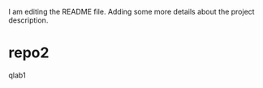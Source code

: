I am editing the README file. Adding some more details about the project description.

# repo2
qlab1
